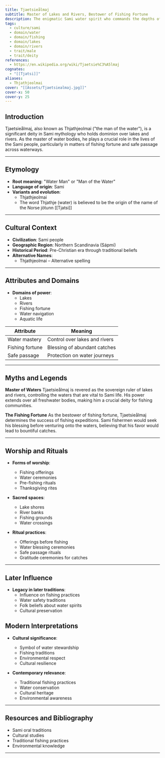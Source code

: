 ```yaml
---
title: Tjaetsieålmaj
subtitle: Master of Lakes and Rivers, Bestower of Fishing Fortune
description: The enigmatic Sami water spirit who commands the depths of lakes and rivers, blessing fishermen with bountiful catches and safe passage across his watery domain
tags:
  - culture/sami
  - domain/water
  - domain/fishing
  - domain/lakes
  - domain/rivers
  - trait/male
  - trait/deity
references:
  - https://en.wikipedia.org/wiki/Tjaetsie%C3%A5lmaj
cognates:
  - "[[Tjatsi]]"
aliases:
  - Thjathjeolmai
cover: "[[Assets/Tjaetsiealmaj.jpg]]"
cover-x: 50
cover-y: 25
---
```

##  Introduction
Tjaetsieålmaj, also known as Thjathjeolmai ("the man of the water"), is a significant deity in Sami mythology who holds dominion over lakes and rivers. As the master of water bodies, he plays a crucial role in the lives of the Sami people, particularly in matters of fishing fortune and safe passage across waterways.

---

## Etymology

- **Root meaning**: "Water Man" or "Man of the Water"
- **Language of origin**: Sami
- **Variants and evolution**: 
  - Thjathjeolmai
  - The word Thjathje (water) is believed to be the origin of the name of the Norse jötunn [[Tjatsi]]

---

##  Cultural Context

- **Civilization**: Sami people
- **Geographic Region**: Northern Scandinavia (Sápmi)
- **Historical Period**: Pre-Christian era through traditional beliefs
- **Alternative Names**:
  - Thjathjeolmai – Alternative spelling

---

## Attributes and Domains

- **Domains of power**: 
  - Lakes
  - Rivers
  - Fishing fortune
  - Water navigation
  - Aquatic life

| Attribute       | Meaning                        |
|----------------|---------------------------------|
| Water mastery  | Control over lakes and rivers   |
| Fishing fortune| Blessing of abundant catches    |
| Safe passage   | Protection on water journeys    |

---

## Myths and Legends

**Master of Waters**
Tjaetsieålmaj is revered as the sovereign ruler of lakes and rivers, controlling the waters that are vital to Sami life. His power extends over all freshwater bodies, making him a crucial deity for fishing communities.

**The Fishing Fortune**
As the bestower of fishing fortune, Tjaetsieålmaj determines the success of fishing expeditions. Sami fishermen would seek his blessing before venturing onto the waters, believing that his favor would lead to bountiful catches.

---

## Worship and Rituals

- **Forms of worship**: 
  - Fishing offerings
  - Water ceremonies
  - Pre-fishing rituals
  - Thanksgiving rites

- **Sacred spaces**: 
  - Lake shores
  - River banks
  - Fishing grounds
  - Water crossings

- **Ritual practices**:
  - Offerings before fishing
  - Water blessing ceremonies
  - Safe passage rituals
  - Gratitude ceremonies for catches

---

## Later Influence

- **Legacy in later traditions**:
  - Influence on fishing practices
  - Water safety traditions
  - Folk beliefs about water spirits
  - Cultural preservation

## Modern Interpretations

- **Cultural significance**: 
  - Symbol of water stewardship
  - Fishing traditions
  - Environmental respect
  - Cultural resilience

- **Contemporary relevance**:
  - Traditional fishing practices
  - Water conservation
  - Cultural heritage
  - Environmental awareness

---

## Resources and Bibliography

- Sami oral traditions
- Cultural studies
- Traditional fishing practices
- Environmental knowledge

---